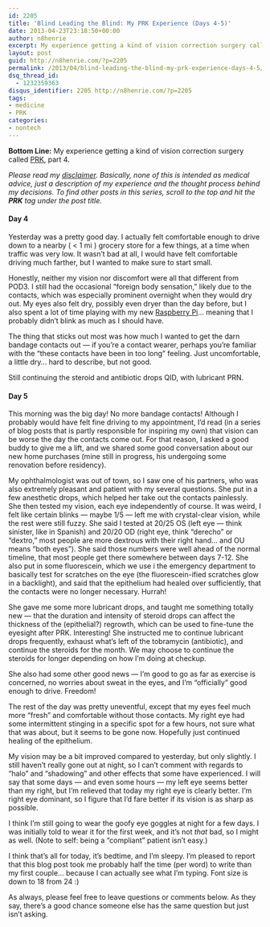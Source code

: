 ```yaml
---
id: 2205
title: 'Blind Leading the Blind: My PRK Experience (Days 4-5)'
date: 2013-04-23T23:18:50+00:00
author: n8henrie
excerpt: My experience getting a kind of vision correction surgery called PRK, part 4.
layout: post
guid: http://n8henrie.com/?p=2205
permalink: /2013/04/blind-leading-the-blind-my-prk-experience-days-4-5/
dsq_thread_id:
  - 1232359363
disqus_identifier: 2205 http://n8henrie.com/?p=2205
tags:
- medicine
- PRK
categories:
- nontech
---
```

**Bottom Line:** My experience getting a kind of vision correction surgery called <a target="_blank" href="http://en.wikipedia.org/wiki/Photorefractive_keratectomy" title="Photorefractive keratectomy - Wikipedia, the free encyclopedia">PRK</a>, part 4.<!--more-->

_Please read my [disclaimer](http://n8henrie.com/disclaimer). Basically, none of this is intended as medical advice, just a description of my experience and the thought process behind my decisions. To find other posts in this series, scroll to the top and hit the **PRK** tag under the post title._

#### Day 4

Yesterday was a pretty good day. I actually felt comfortable enough to drive down to a nearby ( < 1 mi ) grocery store for a few things, at a time when traffic was very low. It wasn’t bad at all, I would have felt comfortable driving much farther, but I wanted to make sure to start small.

Honestly, neither my vision nor discomfort were all that different from POD3. I still had the occasional “foreign body sensation,” likely due to the contacts, which was especially prominent overnight when they would dry out. My eyes also felt dry, possibly even dryer than the day before, but I also spent a lot of time playing with my new <a target="_blank" href="http://www.raspberrypi.org/" title="Raspberry Pi | An ARM GNU/Linux box for $25. Take a byte!">Raspberry Pi</a>… meaning that I probably didn’t blink as much as I should have.

The thing that sticks out most was how much I wanted to get the darn bandage contacts out — if you’re a contact wearer, perhaps you’re familiar with the “these contacts have been in too long” feeling. Just uncomfortable, a little dry… hard to describe, but not good.

Still continuing the steroid and antibiotic drops QID, with lubricant PRN.

#### Day 5

This morning was the big day! No more bandage contacts! Although I probably would have felt fine driving to my appointment, I’d read (in a series of blog posts that is partly responsible for inspiring my own) that vision can be worse the day the contacts come out. For that reason, I asked a good buddy to give me a lift, and we shared some good conversation about our new home purchases (mine still in progress, his undergoing some renovation before residency).

My ophthalmologist was out of town, so I saw one of his partners, who was also extremely pleasant and patient with my several questions. She put in a few anesthetic drops, which helped her take out the contacts painlessly. She then tested my vision, each eye independently of course. It was weird, I felt like certain blinks — maybe 1/5 — left me with crystal-clear vision, while the rest were still fuzzy. She said I tested at 20/25 OS (left eye — think sinister, like in Spanish) and 20/20 OD (right eye, think “derecho” or “dextro,” most people are more dextrous with their right hand… and OU means “both eyes”). She said those numbers were well ahead of the normal timeline, that most people get there somewhere between days 7-12. She also put in some fluorescein, which we use i the emergency department to basically test for scratches on the eye (the fluorescein-ified scratches glow in a backlight), and said that the epithelium had healed over sufficiently, that the contacts were no longer necessary. Hurrah!

She gave me some more lubricant drops, and taught me something totally new — that the duration and intensity of steroid drops can affect the thickness of the (epithelial?) regrowth, which can be used to fine-tune the eyesight after PRK. Interesting! She instructed me to continue lubricant drops frequently, exhaust what’s left of the tobramycin (antibiotic), and continue the steroids for the month. We may choose to continue the steroids for longer depending on how I’m doing at checkup.

She also had some other good news — I’m good to go as far as exercise is concerned, no worries about sweat in the eyes, and I’m “officially” good enough to drive. Freedom!

The rest of the day was pretty uneventful, except that my eyes feel much more “fresh” and comfortable without those contacts. My right eye had some intermittent stinging in a specific spot for a few hours, not sure what that was about, but it seems to be gone now. Hopefully just continued healing of the epithelium.

My vision may be a bit improved compared to yesterday, but only slightly. I still haven’t really gone out at night, so I can’t comment with regards to “halo” and “shadowing” and other effects that some have experienced. I will say that some days — and even some hours — my left eye seems better than my right, but I’m relieved that today my right eye is clearly better. I’m right eye dominant, so I figure that I’d fare better if its vision is as sharp as possible.

I think I’m still going to wear the goofy eye goggles at night for a few days. I was initially told to wear it for the first week, and it’s not _that_ bad, so I might as well. (Note to self: being a “compliant” patient isn’t easy.)

I think that’s all for today, it’s bedtime, and I’m sleepy. I’m pleased to report that this blog post took me probably half the time (per word) to write than my first couple… because I can actually see what I’m typing. Font size is down to 18 from 24 :)

As always, please feel free to leave questions or comments below. As they say, there’s a good chance someone else has the same question but just isn’t asking.